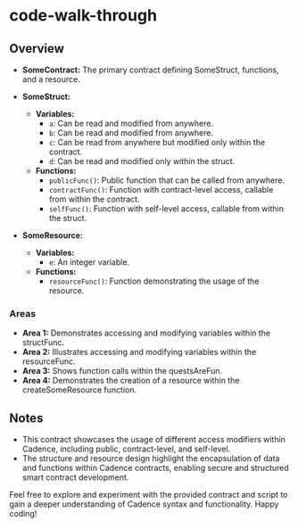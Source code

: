 # code-walk-through

## Overview

- **SomeContract:** The primary contract defining SomeStruct, functions, and a resource.
- **SomeStruct:**
  - **Variables:**
    - `a`: Can be read and modified from anywhere.
    - `b`: Can be read and modified from anywhere.
    - `c`: Can be read from anywhere but modified only within the contract.
    - `d`: Can be read and modified only within the struct.
  - **Functions:**
    - `publicFunc()`: Public function that can be called from anywhere.
    - `contractFunc()`: Function with contract-level access, callable from within the contract.
    - `selfFunc()`: Function with self-level access, callable from within the struct.

- **SomeResource:**
  - **Variables:**
    - `e`: An integer variable.
  - **Functions:**
    - `resourceFunc()`: Function demonstrating the usage of the resource.


### Areas

- **Area 1:** Demonstrates accessing and modifying variables within the structFunc.
- **Area 2:** Illustrates accessing and modifying variables within the resourceFunc.
- **Area 3:** Shows function calls within the questsAreFun.
- **Area 4:** Demonstrates the creation of a resource within the createSomeResource function.

## Notes

- This contract showcases the usage of different access modifiers within Cadence, including public, contract-level, and self-level.
- The structure and resource design highlight the encapsulation of data and functions within Cadence contracts, enabling secure and structured smart contract development.

Feel free to explore and experiment with the provided contract and script to gain a deeper understanding of Cadence syntax and functionality. Happy coding!
